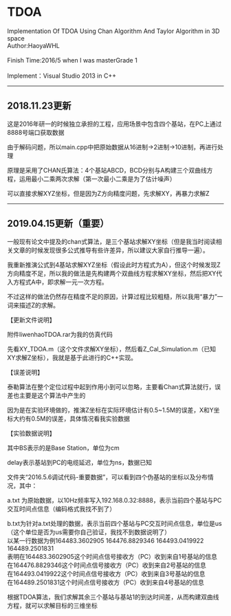 # TDOA
Implementation Of TDOA Using Chan Algorithm And Taylor Algorithm in 3D space  
Author:HaoyaWHL<br>  
Finish Time:2016/5 when I was masterGrade 1<br>  
Implement：Visual Studio 2013 in C++<br>  

-------------------------------------------

## 2018.11.23更新

这是2016年研一的时候独立承担的工程，应用场景中包含四个基站，在PC上通过8888号端口获取数据

由于解码问题，所以main.cpp中把原始数据从16进制->2进制->10进制，再进行处理

原理是采用了CHAN氏算法：4个基站ABCD，BCD分别与A构建三个双曲线方程，运用最小二乘两次求解（第一次最小二乘是为了估计噪声）

可以直接求解XYZ坐标，但是因为Z方向精度问题，先求解XY，再暴力求解Z

-------------------------------------------

## 2019.04.15更新（重要）

一般现有论文中提及的chan式算法，是三个基站求解XY坐标（但是我当时阅读相关文章的时候发现很多公式推导有些许差异，所以建议大家自行推导一遍）。

我重新推演公式到4基站求解XYZ坐标（假设此时方程式为A），但这个时候发现Z方向精度不足，所以我的做法是先构建两个双曲线方程求解XY坐标，然后把XY代入方程式A中，即求解一元一次方程。

不过这样的做法仍然存在精度不足的原因，计算过程比较粗糙，所以我用“暴力”一词来描述Z的求解。

【更新文件说明】

附件liwenhaoTDOA.rar为我的仿真代码

先看XY_TDOA.m（这个文件求解XY坐标），然后看Z_Cal_Simulation.m（已知XY求解Z坐标），我就是基于此进行的C++实现。

【误差说明】

泰勒算法在整个定位过程中起到作用小到可以忽略，主要看Chan式算法就行，误差也主要是这个算法中产生的

因为是在实验环境做的，推演Z坐标在实际环境估计有0.5~1.5M的误差，X和Y坐标大约有0.5M的误差，具体情况看我实验数据

【实验数据说明】

其中BS表示的是Base Station，单位为cm

delay表示基站到PC的电缆延迟，单位为ns，数据已知

文件夹“2016.5.6调试代码-重要数据”，可以看到四个伪基站的坐标以及分布情况，其中：  

a.txt 为原始数据，以10Hz频率写入192.168.0.32:8888，表示当前四个基站与PC交互时间点信息（编码格式我找不到了）  

b.txt为针对a.txt处理的数据，表示当前四个基站与PC交互时间点信息，单位是us（这个单位是否为us需要你自己验证，我找不到数据说明了）  
以某一行数据为例164483.3602905 164476.8829346 164493.0419922 164489.2501831  
表明在164483.3602905这个时间点信号接收方（PC）收到来自1号基站的信息  
在164476.8829346这个时间点信号接收方（PC）收到来自2号基站的信息  
在164493.0419922这个时间点信号接收方（PC）收到来自3号基站的信息  
在164489.2501831这个时间点信号接收方（PC）收到来自4号基站的信息  

根据TDOA算法，我们求解其余三个基站与基站1的到达时间差，从而构建双曲线方程，就可以求解目标的三维坐标  



